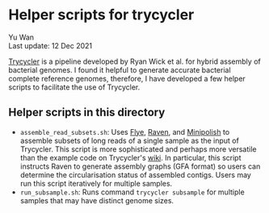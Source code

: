 # Helper scripts for trycycler

Yu Wan  
Last update: 12 Dec 2021

[Trycycler](https://github.com/rrwick/Trycycler/) is a pipeline developed by Ryan Wick et al. for hybrid assembly of bacterial genomes. I found it helpful to generate accurate bacterial complete reference genomes, therefore, I have developed a few helper scripts to facilitate the use of Trycycler.

## Helper scripts in this directory
- `assemble_read_subsets.sh`: Uses [Flye](https://github.com/fenderglass/Flye/), [Raven](https://github.com/lbcb-sci/raven/), and [Minipolish](https://github.com/rrwick/Minipolish) to assemble subsets of long reads of a single sample as the input of Trycycler. This script is more sophisticated and perhaps more versatile than the example code on Trycycler's [wiki](https://github.com/rrwick/Trycycler/wiki/Generating-assemblies). In particular, this script instructs Raven to generate assembly graphs (GFA format) so users can determine the circularisation status of assembled contigs. Users may run this script iteratively for multiple samples.
- `run_subsample.sh`: Runs command `trycycler subsample` for multiple samples that may have distinct genome sizes.
